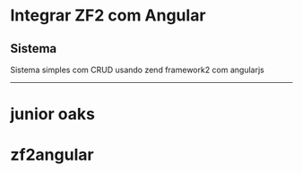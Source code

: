 Integrar ZF2 com Angular
=======================

Sistema
------------
Sistema simples com CRUD usando zend framework2 com angularjs

------------
# junior oaks
# zf2angular
